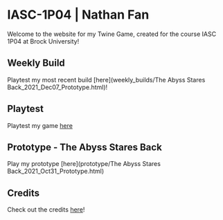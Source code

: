 # IASC-1P04 | Nathan Fan
Welcome to the website for my Twine Game, created for the course IASC 1P04 at Brock University!

## Weekly Build

Playtest my most recent build [here](weekly_builds/The Abyss Stares Back_2021_Dec07_Prototype.html)!

## Playtest

Playtest my game [here](playtest/playtest)

## Prototype - The Abyss Stares Back

Play my prototype [here](prototype/The Abyss Stares Back_2021_Oct31_Prototype.html)


## Credits

Check out the credits [here](assets/credits)!
